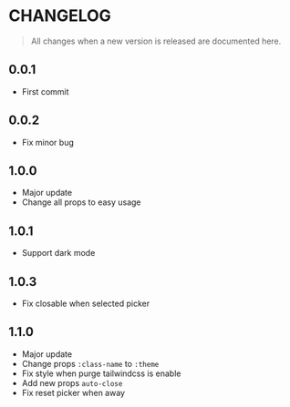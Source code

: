 # CHANGELOG
>All changes when a new version is released are documented here.

## 0.0.1
- First commit

## 0.0.2 
- Fix minor bug

## 1.0.0
- Major update
- Change all props to easy usage

## 1.0.1
- Support dark mode

## 1.0.3
- Fix closable when selected picker

## 1.1.0
- Major update
- Change props <code>:class-name</code> to <code>:theme</code>
- Fix style when purge tailwindcss is enable
- Add new props <code>auto-close</code>
- Fix reset picker when away
